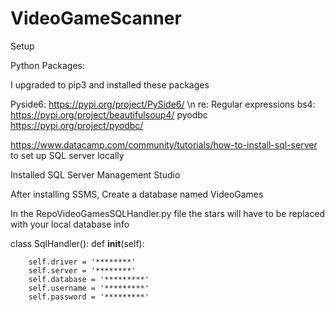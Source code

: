 # VideoGameScanner

Setup

Python Packages:

I upgraded to pip3 and installed these packages

Pyside6:  https://pypi.org/project/PySide6/ \n
re:       Regular expressions
bs4:      https://pypi.org/project/beautifulsoup4/
pyodbc    https://pypi.org/project/pyodbc/


https://www.datacamp.com/community/tutorials/how-to-install-sql-server to set up SQL server locally

Installed SQL Server Management Studio

After installing SSMS, Create a database named VideoGames

In the RepoVideoGamesSQLHandler.py file the stars will have to be replaced with your local database info

class SqlHandler():
    def __init__(self):

        self.driver = '********'
        self.server = '********'
        self.database = '*********'
        self.username = '*********'
        self.password = '*********'


